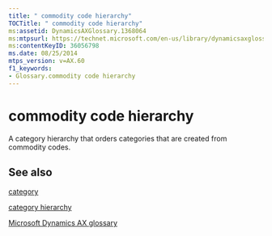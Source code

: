 ```yaml
---
title: " commodity code hierarchy"
TOCTitle: " commodity code hierarchy"
ms:assetid: DynamicsAXGlossary.1368064
ms:mtpsurl: https://technet.microsoft.com/en-us/library/dynamicsaxglossary.1368064(v=AX.60)
ms:contentKeyID: 36056798
ms.date: 08/25/2014
mtps_version: v=AX.60
f1_keywords:
- Glossary.commodity code hierarchy
---
```


# commodity code hierarchy

A category hierarchy that orders categories that are created from commodity codes.

## See also

[category](https://technet.microsoft.com/en-us/library/hh242303\(v=ax.60\))

[category hierarchy](category-hierarchy.md)

[Microsoft Dynamics AX glossary](glossary/microsoft-dynamics-ax-glossary.md)

  


